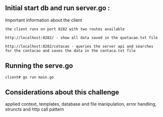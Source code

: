## Initial start db and run  server.go :

Important information about the client  
```
the client runs on port 8282 with two routes available

http://localhost:8282/ - show all data saved in the quotacao.txt file

http://localhost:8282/cotacao - queries the server api and searches for the contacao and saves the data in the contaca.txt file
```
## Running the serve.go

```
client# go run main.go 
```

## Considerations about this challenge

applied context, templates, database and file manipulation, error handling, struncts and http call pattern

